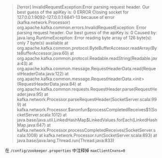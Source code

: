
> [!error] InvalidRequestException:Error parsing request header. Our best guess of the apiKey is: 0
> ERROR Closing socket for 127.0.0.1:9092-127.0.0.1:6841-13 because of error (kafka.network.Processor)
> org.apache.kafka.common.errors.InvalidRequestException: Error parsing request header. Our best guess of the apiKey is: 0
> Caused by: java.lang.RuntimeException: Error reading byte array of 126 byte(s): only 7 byte(s) available
>         at org.apache.kafka.common.protocol.ByteBufferAccessor.readArray(ByteBufferAccessor.java:60)
>         at org.apache.kafka.common.protocol.Readable.readString(Readable.java:43)
>         at org.apache.kafka.common.message.RequestHeaderData.read(RequestHeaderData.java:122)
>         at org.apache.kafka.common.message.RequestHeaderData.\<init>(RequestHeaderData.java:84)
>         at org.apache.kafka.common.requests.RequestHeader.parse(RequestHeader.java:95)
>         at kafka.network.Processor.parseRequestHeader(SocketServer.scala:999)
>         at kafka.network.Processor.\$anonfun\$processCompletedReceives\$1(SocketServer.scala:1012)
>         at java.base/java.util.LinkedHashMap$LinkedValues.forEach(LinkedHashMap.java:647)
>         at kafka.network.Processor.processCompletedReceives(SocketServer.scala:1008)
>         at kafka.network.Processor.run(SocketServer.scala:893)
>         at java.base/java.lang.Thread.run(Thread.java:833)


在 `/config/zookeeper.properties` 中注释掉 `maxClientCnxns=0`